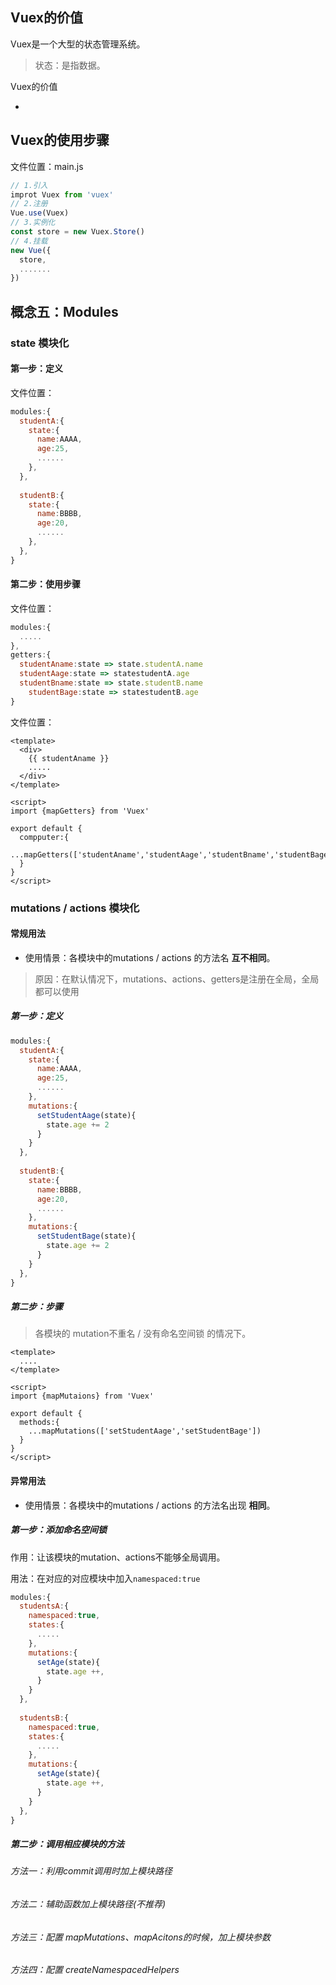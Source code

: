 ## Vuex的价值

Vuex是一个大型的状态管理系统。

> 状态：是指数据。

Vuex的价值

- 



## Vuex的使用步骤

文件位置：main.js

```js
// 1.引入
improt Vuex from 'vuex'
// 2.注册
Vue.use(Vuex)
// 3.实例化
const store = new Vuex.Store()
// 4.挂载
new Vue({
  store,
  .......
})
```



## 概念五：Modules

### state 模块化

#### 第一步：定义

文件位置：

```js
modules:{
  studentA:{
    state:{
      name:AAAA,
      age:25,
      ......
    },
  },
    
  studentB:{
    state:{
      name:BBBB,
      age:20,
      ......
    },
  },
}
```



#### 第二步：使用步骤

文件位置：

```js
modules:{
  .....
},
getters:{
  studentAname:state => state.studentA.name
  studentAage:state => statestudentA.age
  studentBname:state => state.studentB.name
	studentBage:state => statestudentB.age
}
```



文件位置：

```vue
<template>
  <div>
    {{ studentAname }}
    .....
  </div>
</template>

<script>
import {mapGetters} from 'Vuex'

export default {
  compputer:{
    ...mapGetters(['studentAname','studentAage','studentBname','studentBage'])
  }
}
</script>
```



### mutations / actions 模块化

#### 常规用法

- 使用情景：各模块中的mutations / actions 的方法名 **互不相同**。

> 原因：在默认情况下，mutations、actions、getters是注册在全局，全局都可以使用



##### 第一步：定义

```js
modules:{
  studentA:{
    state:{
      name:AAAA,
      age:25,
      ......
    },
    mutations:{
      setStudentAage(state){
        state.age += 2
      }
    }
  },
    
  studentB:{
    state:{
      name:BBBB,
      age:20,
      ......
    },
    mutations:{
      setStudentBage(state){
        state.age += 2
      }
    }
  },
}
```



##### 第二步：步骤

> 各模块的 mutation不重名 / 没有命名空间锁 的情况下。

```vue
<template>
  ....
</template>

<script>
import {mapMutaions} from 'Vuex'

export default {
  methods:{
    ...mapMutations(['setStudentAage','setStudentBage'])
  }
}
</script>
```





#### 异常用法

- 使用情景：各模块中的mutations / actions 的方法名出现 **相同**。



##### 第一步：添加命名空间锁

作用：让该模块的mutation、actions不能够全局调用。

用法：在对应的对应模块中加入`namespaced:true`

```js
modules:{
  studentsA:{
    namespaced:true,
    states:{
      .....
    },
    mutations:{
      setAge(state){
        state.age ++,
      }
    }
  },
    
  studentsB:{
    namespaced:true,
    states:{
      .....
    },
    mutations:{
      setAge(state){
        state.age ++,
      }
    }
  },
}
```



##### 第二步：调用相应模块的方法

###### 方法一：利用commit调用时加上模块路径





###### 方法二：辅助函数加上模块路径(不推荐)





###### 方法三：配置 mapMutations、mapAcitons的时候，加上模块参数





###### 方法四：配置 createNamespacedHelpers
































